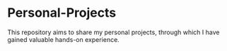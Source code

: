 # Personal-Projects
This repository aims to share my personal projects, through which I have gained valuable hands-on experience.
